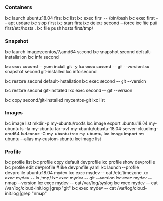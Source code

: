 ### Containers ###
lxc launch ubuntu:18.04 first
lxc list
lxc exec first -- /bin/bash
lxc exec first -- apt update
lxc stop first
lxc start first
lxc delete second --force
lxc file pull first/etc/hosts .
lxc file push hosts first/tmp/

### Snapshot ###
lxc launch images:centos/7/amd64 second
lxc snapshot second default-installation
lxc info second

lxc exec second -- yum install git -y
lxc exec second -- git --version
lxc snapshot second git-installed
lxc info second

lxc restore second default-installation
lxc exec second -- git --version

lxc restore second git-installed
lxc exec second -- git --version

lxc copy second/git-installed mycentos-git
lxc list

### Images ###
lxc image list
mkdir -p my-ubuntu/rootfs
lxc image export ubuntu:18.04 my-ubuntu
ls -la my-ubuntu
tar -xvf my-ubuntu/ubuntu-18.04-server-cloudimg-amd64-lxd.tar.xz -C my-ubuntu
tree my-ubuntu/
lxc image import my-ubuntu --alias my-custom-ubuntu
lxc image list

### Profile ###
lxc profile list
lxc profile copy default devprofile
lxc profile show devprofile
lxc profile edit devprofile # like devprofile.yaml
lxc launch --profile devprofile ubuntu:18.04 mydev
lxc exec mydev -- cat /etc/timezone
lxc exec mydev -- ls /tmp/
lxc exec mydev -- git --version
lxc exec mydev -- nmap --version
lxc exec mydev -- cat /var/log/syslog
lxc exec mydev -- cat /var/log/cloud-init.log |grep "git"
lxc exec mydev -- cat /var/log/cloud-init.log |grep "nmap"


